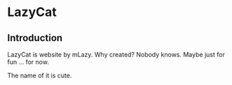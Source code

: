 # LazyCat

## Introduction

LazyCat is website by mLazy. Why created? Nobody knows. Maybe just for fun ... for now.

The name of it is cute.
